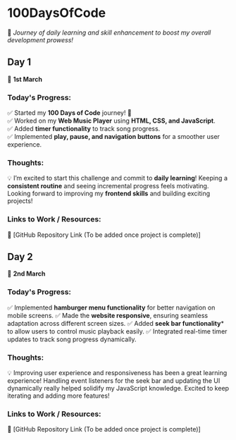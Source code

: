 # **100DaysOfCode**  
🚀 *Journey of daily learning and skill enhancement to boost my overall development prowess!*  

## **Day 1**  
📅 **1st March**  

### **Today's Progress:**  
✅ Started my **100 Days of Code** journey! 🚀  
✅ Worked on my **Web Music Player** using **HTML, CSS, and JavaScript**.  
✅ Added **timer functionality** to track song progress.  
✅ Implemented **play, pause, and navigation buttons** for a smoother user experience.  

### **Thoughts:**  
💡 I’m excited to start this challenge and commit to **daily learning**! Keeping a **consistent routine** and seeing incremental progress feels motivating. Looking forward to improving my **frontend skills** and building exciting projects!  

### **Links to Work / Resources:**  
📌 [GitHub Repository Link (To be added once project is complete)]  


## **Day 2**  
📅 **2nd March**  

### **Today's Progress:**  
✅ Implemented **hamburger menu functionality** for better navigation on mobile screens.
✅ Made the **website responsive**, ensuring seamless adaptation across different screen sizes.
✅ Added **seek bar functionality*** to allow users to control music playback easily.
✅ Integrated real-time timer updates to track song progress dynamically.

### **Thoughts:**  
💡 Improving user experience and responsiveness has been a great learning experience! Handling event listeners for the seek bar and updating the UI dynamically really helped solidify my JavaScript knowledge. Excited to keep iterating and adding more features!


### **Links to Work / Resources:**  
📌 [GitHub Repository Link (To be added once project is complete)]  



